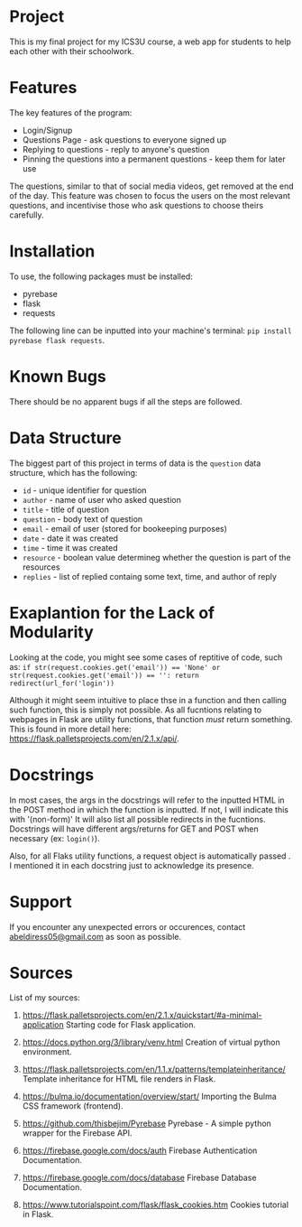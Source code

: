 # Project
This is my final project for my ICS3U course, a web app for students to help each other with their schoolwork.

# Features
The key features of the program:
- Login/Signup
- Questions Page - ask questions to everyone signed up
- Replying to questions - reply to anyone's question
- Pinning the questions into a permanent questions - keep them for later use

The questions, similar to that of social media videos, get removed at the end of the day. This feature was chosen to focus the users on the most relevant questions, and incentivise those who ask questions to choose theirs carefully.

# Installation
To use, the following packages must be installed:
- pyrebase
- flask
- requests

The following line can be inputted into your machine's terminal: `pip install pyrebase flask requests`.

# Known Bugs
There should be no apparent bugs if all the steps are followed.

# Data Structure
The biggest part of this project in terms of data is the `question` data structure, which has the following:

- `id` - unique identifier for question
- `author` - name of user who asked question
- `title` - title of question
- `question` - body text of question
- `email` - email of user (stored for bookeeping purposes)
- `date` - date it was created
- `time` - time it was created
- `resource` - boolean value determineg whether the question is part of the resources
- `replies` - list of replied containg some text, time, and author of reply

# Exaplantion for the Lack of Modularity
Looking at the code, you might see some cases of reptitive of code, such as:
`if str(request.cookies.get('email')) == 'None' or str(request.cookies.get('email')) == '': return redirect(url_for('login'))`

Although it might seem intuitive to place thse in a function and then calling such function, this is simply not possible. As all fucntions relating to webpages in Flask are utility functions, that function *must* return something. This is found in more detail here: https://flask.palletsprojects.com/en/2.1.x/api/.

# Docstrings
In most cases, the args in the docstrings will refer to the inputted HTML in the POST method in which the function is inputted. If not, I will indicate this with '(non-form)' It will also list all possible redirects in the fucntions. Docstrings will have different args/returns for GET and POST when necessary (ex: `login()`).

Also, for all Flaks utility functions, a request object is automatically passed . I mentioned it in each docstring just to acknowledge its presence.

# Support
If you encounter any unexpected errors or occurences, contact abeldiress05@gmail.com as soon as possible.

# Sources
List of my sources:
1. https://flask.palletsprojects.com/en/2.1.x/quickstart/#a-minimal-application
Starting code for Flask application.

2. https://docs.python.org/3/library/venv.html
Creation of virtual python environment.

3. https://flask.palletsprojects.com/en/1.1.x/patterns/templateinheritance/
Template inheritance for HTML file renders in Flask.

4. https://bulma.io/documentation/overview/start/
Importing the Bulma CSS framework (frontend).

5. https://github.com/thisbejim/Pyrebase
Pyrebase - A simple python wrapper for the Firebase API.

6. https://firebase.google.com/docs/auth
Firebase Authentication Documentation.

7. https://firebase.google.com/docs/database
Firebase Database Documentation.

8. https://www.tutorialspoint.com/flask/flask_cookies.htm
Cookies tutorial in Flask.
